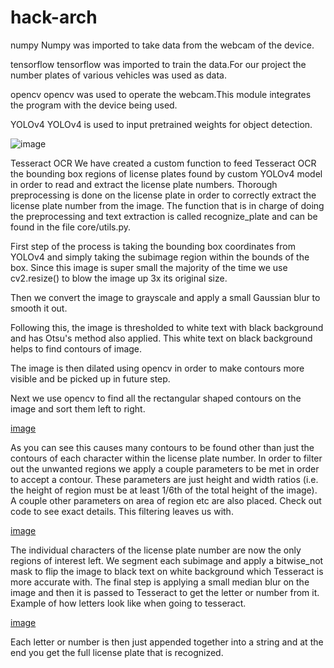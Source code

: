 # hack-arch

numpy
Numpy was imported to take data from the webcam of the device.

tensorflow
tensorflow was imported to train the data.For our project the number plates of various vehicles was used as data.

opencv
opencv was used to operate the webcam.This module integrates the program with the device being used.

YOLOv4
YOLOv4 is used to input pretrained weights for object detection.

![image](https://user-images.githubusercontent.com/92539781/174950685-134d36e2-bcd0-494b-8b40-8b6baeaad042.png)

Tesseract OCR
We have created a custom function to feed Tesseract OCR the bounding box regions of license plates found by custom YOLOv4 model in order to read and extract the license plate numbers. Thorough preprocessing is done on the license plate in order to correctly extract the license plate number from the image. The function that is in charge of doing the preprocessing and text extraction is called recognize_plate and can be found in the file core/utils.py.

First step of the process is taking the bounding box coordinates from YOLOv4 and simply taking the subimage region within the bounds of the box. Since this image is super small the majority of the time we use cv2.resize() to blow the image up 3x its original size.

Then we convert the image to grayscale and apply a small Gaussian blur to smooth it out.

Following this, the image is thresholded to white text with black background and has Otsu's method also applied. This white text on black background helps to find contours of image.

The image is then dilated using opencv in order to make contours more visible and be picked up in future step.

Next we use opencv to find all the rectangular shaped contours on the image and sort them left to right.

[image](https://user-images.githubusercontent.com/92539781/174951625-36ea8084-8229-4bca-8ac9-09ba8a7a362e.png)

As you can see this causes many contours to be found other than just the contours of each character within the license plate number. In order to filter out the unwanted regions we apply a couple parameters to be met in order to accept a contour. These parameters are just height and width ratios (i.e. the height of region must be at least 1/6th of the total height of the image). A couple other parameters on area of region etc are also placed. Check out code to see exact details. This filtering leaves us with.

[image](https://user-images.githubusercontent.com/92539781/174951593-c07e8357-82ee-4a23-a22a-46ddae695381.png)

The individual characters of the license plate number are now the only regions of interest left. We segment each subimage and apply a bitwise_not mask to flip the image to black text on white background which Tesseract is more accurate with. The final step is applying a small median blur on the image and then it is passed to Tesseract to get the letter or number from it. Example of how letters look like when going to tesseract.

[image](https://user-images.githubusercontent.com/92539781/174951554-206eb0d0-0e66-4cce-9cbc-379affaef56e.png)

Each letter or number is then just appended together into a string and at the end you get the full license plate that is recognized.

